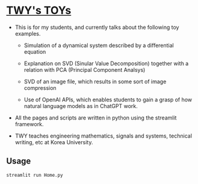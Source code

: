 # [TWY's TOYs](https://twy80-toys-home-3xaua9.streamlit.app/)

* This is for my students, and currently talks about the following
  toy examples.
  
  - Simulation of a dynamical system described by a differential
    equation

  - Explanation on SVD (Sinular Value Decomposition) together with a relation
    with PCA (Principal Component Analsys)

  - SVD of an image file, which results in some sort of image compression

  - Use of OpenAI APIs, which enables students to gain a grasp of how natural
    language models as in ChatGPT work.
                            
* All the pages and scripts are written in python using the streamlit
  framework.

* TWY teaches engineering mathematics, signals and systems,
  technical writing, etc at Korea University.

## Usage
```python
streamlit run Home.py
```
